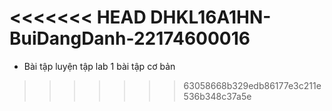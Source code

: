 <<<<<<< HEAD
DHKL16A1HN-BuiDangDanh-22174600016
=======
- Bài tập luyện tập lab 1
bài tập cơ bản
>>>>>>> 63058668b329edb86177e3c211e536b348c37a5e
